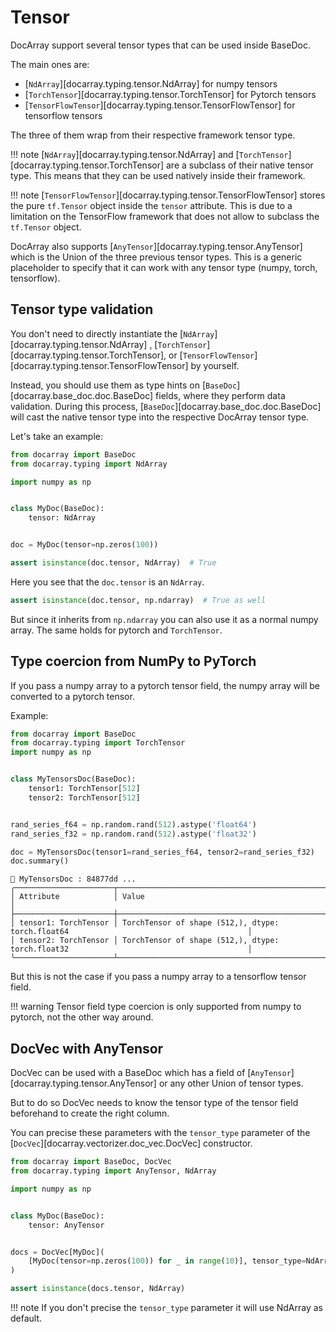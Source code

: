 # Tensor



DocArray support several tensor types that can be used inside BaseDoc. 

The main ones are:

- [`NdArray`][docarray.typing.tensor.NdArray] for numpy tensors
- [`TorchTensor`][docarray.typing.tensor.TorchTensor] for Pytorch tensors
- [`TensorFlowTensor`][docarray.typing.tensor.TensorFlowTensor] for tensorflow tensors

The three of them wrap from their respective framework tensor type. 

!!! note
    [`NdArray`][docarray.typing.tensor.NdArray] and [`TorchTensor`][docarray.typing.tensor.TorchTensor] are a subclass of their native tensor type. This means that they can be used natively inside their framework.

!!! note
    [`TensorFlowTensor`][docarray.typing.tensor.TensorFlowTensor] stores the pure `tf.Tensor` object inside the `tensor` attribute. This is due to a limitation on the TensorFlow framework that does not allow to subclass the `tf.Tensor` object.

DocArray also supports [`AnyTensor`][docarray.typing.tensor.AnyTensor] which is the Union of the three previous tensor types. 
This is a generic placeholder to specify that it can work with any tensor type (numpy, torch, tensorflow).

## Tensor type validation

You don't need to directly instantiate the  [`NdArray`][docarray.typing.tensor.NdArray] , [`TorchTensor`][docarray.typing.tensor.TorchTensor], or [`TensorFlowTensor`][docarray.typing.tensor.TensorFlowTensor] by yourself.

Instead, you should use them as type hints on [`BaseDoc`][docarray.base_doc.doc.BaseDoc] fields, where they perform data validation.
During this process, [`BaseDoc`][docarray.base_doc.doc.BaseDoc] will cast the native tensor type into the respective DocArray tensor type.

Let's take an example:

```python
from docarray import BaseDoc
from docarray.typing import NdArray

import numpy as np


class MyDoc(BaseDoc):
    tensor: NdArray


doc = MyDoc(tensor=np.zeros(100))

assert isinstance(doc.tensor, NdArray)  # True
``` 
Here you see that the `doc.tensor` is an `NdArray`. 

```python
assert isinstance(doc.tensor, np.ndarray)  # True as well
``` 

But since it inherits from `np.ndarray` you can also use it as a normal numpy array. The same holds for pytorch and `TorchTensor`.

## Type coercion from NumPy to PyTorch 

If you pass a numpy array to a pytorch tensor field, the numpy array will be converted to a pytorch tensor. 

Example:


```python
from docarray import BaseDoc
from docarray.typing import TorchTensor
import numpy as np


class MyTensorsDoc(BaseDoc):
    tensor1: TorchTensor[512]
    tensor2: TorchTensor[512]


rand_series_f64 = np.random.rand(512).astype('float64')
rand_series_f32 = np.random.rand(512).astype('float32')

doc = MyTensorsDoc(tensor1=rand_series_f64, tensor2=rand_series_f32)
doc.summary()
```

```
📄 MyTensorsDoc : 84877dd ...
╭──────────────────────┬──────────────────────────────────────────────────────────────────────────────────────────╮
│ Attribute            │ Value                                                                                    │
├──────────────────────┼──────────────────────────────────────────────────────────────────────────────────────────┤
│ tensor1: TorchTensor │ TorchTensor of shape (512,), dtype: torch.float64                                        │
│ tensor2: TorchTensor │ TorchTensor of shape (512,), dtype: torch.float32                                        │
╰──────────────────────┴──────────────────────────────────────────────────────────────────────────────────────────╯
```


But this is not the case if you pass a numpy array to a tensorflow tensor field. 

!!! warning 
    Tensor field type coercion is only supported from numpy to pytorch, not the other way around.


## DocVec with AnyTensor

DocVec can be used with a BaseDoc which has a field of [`AnyTensor`][docarray.typing.tensor.AnyTensor] or any other Union of tensor types. 

 But to do so DocVec needs to know the tensor type of the tensor field beforehand to create the right column.
 
You can precise these parameters with the `tensor_type` parameter of the [`DocVec`][docarray.vectorizer.doc_vec.DocVec] constructor.

```python
from docarray import BaseDoc, DocVec
from docarray.typing import AnyTensor, NdArray

import numpy as np


class MyDoc(BaseDoc):
    tensor: AnyTensor


docs = DocVec[MyDoc](
    [MyDoc(tensor=np.zeros(100)) for _ in range(10)], tensor_type=NdArray
)

assert isinstance(docs.tensor, NdArray)
```

!!! note
    If you don't precise the `tensor_type` parameter it will use NdArray as default.
